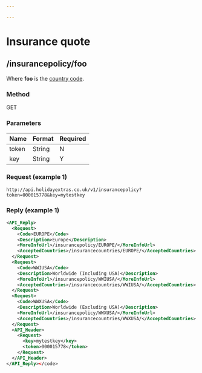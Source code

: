 ```yaml
---

---
```


# Insurance quote


## /insurancepolicy/foo

Where **foo** is the [ country code](index).



### Method

GET



### Parameters

 | Name  | Format | Required | 
 | ----  | ------ | -------- | 
 | token | String | N        | 
 | key   | String | Y        | 




### Request (example 1)

```
http://api.holidayextras.co.uk/v1/insurancepolicy?token=000015778&key=mytestkey
```










### Reply (example 1)

```xml
<API_Reply>
  <Request>
    <Code>EUROPE</Code>
    <Description>Europe</Description>
    <MoreInfoUrl>/insurancepolicy/EUROPE/</MoreInfoUrl>
    <AcceptedCountries>/insurancecountries/EUROPE/</AcceptedCountries>
  </Request>
  <Request>
    <Code>WWIUSA</Code>
    <Description>Worldwide (Including USA)</Description>
    <MoreInfoUrl>/insurancepolicy/WWIUSA/</MoreInfoUrl>
    <AcceptedCountries>/insurancecountries/WWIUSA/</AcceptedCountries>
  </Request>
  <Request>
    <Code>WWXUSA</Code>
    <Description>Worldwide (Excluding USA)</Description>
    <MoreInfoUrl>/insurancepolicy/WWXUSA/</MoreInfoUrl>
    <AcceptedCountries>/insurancecountries/WWXUSA/</AcceptedCountries>
  </Request>
  <API_Header>
    <Request>
      <key>mytestkey</key>
      <token>000015778</token>
    </Request>
  </API_Header>
</API_Reply></code>
